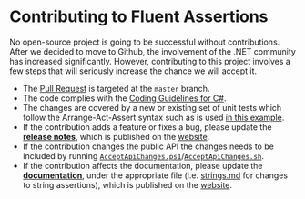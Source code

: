 # Contributing to Fluent Assertions

No open-source project is going to be successful without contributions. After we decided to move to Github, the involvement of the .NET community has increased significantly. However, contributing to this project involves a few steps that will seriously increase the chance we will accept it.

* The [Pull Request](https://help.github.com/articles/using-pull-requests) is targeted at the `master` branch.
* The code complies with the [Coding Guidelines for C#](https://csharpcodingguidelines.com/).
* The changes are covered by a new or existing set of unit tests which follow the Arrange-Act-Assert syntax such as is used [in this example](https://github.com/fluentassertions/fluentassertions/blob/daaf35b9b59b622c96d0c034e8972a020b2bee55/Tests/FluentAssertions.Shared.Specs/BasicEquivalencySpecs.cs#L33).
* If the contribution adds a feature or fixes a bug, please update the [**release notes**](https://github.com/fluentassertions/fluentassertions/blob/develop/docs/_pages/releases.md), which is published on the [website](https://fluentassertions.com/releases).
* If the contribution changes the public API the changes needs to be included by running [`AcceptApiChanges.ps1`](https://github.com/fluentassertions/fluentassertions/tree/develop/AcceptApiChanges.ps1)/[`AcceptApiChanges.sh`](https://github.com/fluentassertions/fluentassertions/tree/develop/AcceptApiChanges.sh).
* If the contribution affects the documentation, please update the [**documentation**](https://github.com/fluentassertions/fluentassertions/tree/develop/docs/_pages), under the appropriate file (i.e. [strings.md](https://github.com/fluentassertions/fluentassertions/blob/develop/docs/_pages/strings.md) for changes to string assertions), which is published on the [website](https://fluentassertions.com/introduction).
